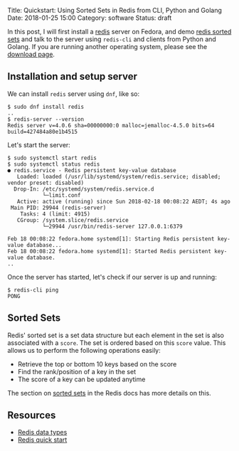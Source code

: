 Title: Quickstart: Using Sorted Sets in Redis from CLI, Python and Golang
Date: 2018-01-25 15:00
Category: software
Status: draft

In this post, I will first install a [redis](https://redis.io/) server on Fedora, and demo 
[redis sorted sets](https://redis.io/topics/data-types-intro) and talk to the server using `redis-cli` and clients
from Python and Golang. If you are running another operating system, please see the [download page](https://redis.io/download).

## Installation and setup server

We can install `redis` server using `dnf`, like so:

```
$ sudo dnf install redis
..
$ redis-server --version
Redis server v=4.0.6 sha=00000000:0 malloc=jemalloc-4.5.0 bits=64 build=427484a80e1b4515
```

Let's start the server:

```
$ sudo systemctl start redis
$ sudo systemctl status redis
● redis.service - Redis persistent key-value database
   Loaded: loaded (/usr/lib/systemd/system/redis.service; disabled; vendor preset: disabled)
  Drop-In: /etc/systemd/system/redis.service.d
           └─limit.conf
   Active: active (running) since Sun 2018-02-18 00:08:22 AEDT; 4s ago
 Main PID: 29944 (redis-server)
    Tasks: 4 (limit: 4915)
   CGroup: /system.slice/redis.service
           └─29944 /usr/bin/redis-server 127.0.0.1:6379

Feb 18 00:08:22 fedora.home systemd[1]: Starting Redis persistent key-value database...
Feb 18 00:08:22 fedora.home systemd[1]: Started Redis persistent key-value database.
..
```


Once the server has started, let's check if our server is up and running:

```
$ redis-cli ping
PONG
```

## Sorted Sets

Redis' sorted set is a set data structure but each element in the set is also associated with a `score`. The set is
ordered based on this `score` value. This allows us to perform the following operations easily:

- Retrieve the top or bottom 10 keys based on the score
- Find the rank/position of a key in the set
- The score of a key can be updated anytime

The section on [sorted sets](https://redis.io/topics/data-types-intro) in the Redis docs has more details on this.


## Resources

- [Redis data types](https://redis.io/topics/data-types-intro)
- [Redis quick start](https://redis.io/topics/quickstart)

